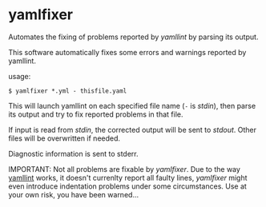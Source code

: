 # yamlfixer
Automates the fixing of problems reported by _yamllint_ by parsing its
output.

This software automatically fixes some errors and warnings reported by
yamllint.

usage:

```
$ yamlfixer *.yml - thisfile.yaml
```

This will launch yamllint on each specified file name (`-` is _stdin_),
then parse its output and try to fix reported problems in that file.

If input is read from _stdin_, the corrected output will be sent to
_stdout_. Other files will be overwritten if needed.

Diagnostic information is sent to stderr.

IMPORTANT: Not all problems are fixable by _yamlfixer_. Due to the way
[yamllint](https://github.com/adrienverge/yamllint) works, it doesn't
currenlty report all faulty lines, _yamlfixer_ might even introduce
indentation problems under some circumstances. Use at your own risk,
you have been warned...
